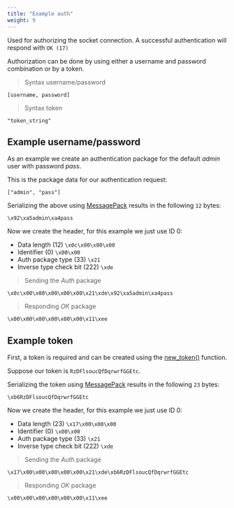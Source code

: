 ```yaml
---
title: "Example auth"
weight: 9
---
```


Used for authorizing the socket connection. A successful authentication will respond with `OK (17)`

Authorization can be done by using either a username and password combination or by a token.

> Syntax username/password

```none
[username, password]
```

> Syntax token

```none
"token_string"
```

## Example username/password

As an example we create an authentication package for the default *admin* user with password *pass*.

This is the package data for our authentication request:

`["admin", "pass"]`

Serializing the above using [MessagePack](https://msgpack.org) results in the following `12` bytes:

`\x92\xa5admin\xa4pass`

Now we create the header, for this example we just use ID 0:

- Data length (12) `\x0c\x00\x00\x00`
- Identifier (0) `\x00\x00`
- Auth package type (33) `\x21`
- Inverse type check bit (222) `\xde`

> Sending the *Auth* package

```
\x0c\x00\x00\x00\x00\x00\x21\xde\x92\xa5admin\xa4pass
```

> Responding *OK* package

```
\x00\x00\x00\x00\x00\x00\x11\xee
```

## Example token

First, a token is required and can be created using the [new_token()](../../../thingsdb-api/new_token) function.

Suppose our token is `RzDFlsoucQfDqrwrfGGEtc`.

Serializing the token using [MessagePack](https://msgpack.org) results in the following `23` bytes:

`\xb6RzDFlsoucQfDqrwrfGGEtc`

Now we create the header, for this example we just use ID 0:

- Data length (23) `\x17\x00\x00\x00`
- Identifier (0) `\x00\x00`
- Auth package type (33) `\x21`
- Inverse type check bit (222) `\xde`

> Sending the *Auth* package

```
\x17\x00\x00\x00\x00\x00\x21\xde\xb6RzDFlsoucQfDqrwrfGGEtc
```

> Responding *OK* package

```
\x00\x00\x00\x00\x00\x00\x11\xee
```